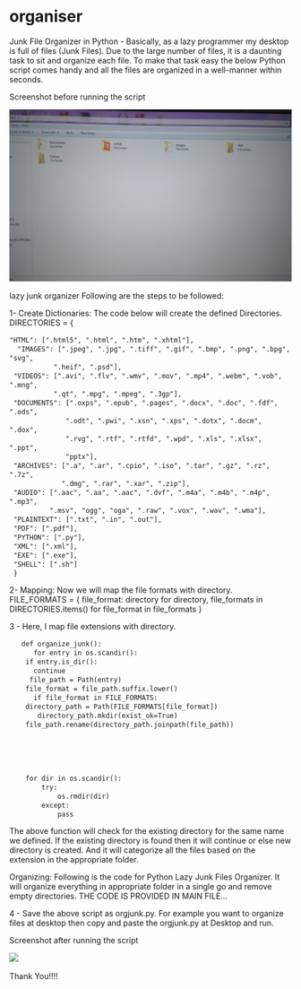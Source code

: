 # organiser


Junk File Organizer in Python -
Basically, as a lazy programmer my desktop is full of files (Junk Files). Due to the large number of files, it is a daunting task to sit and organize each file. To make that task easy the below Python script comes handy and all the files are organized in a well-manner within seconds.

Screenshot before running the script

![](IMAGES/IMG_20190912_122233.jpg)

lazy junk organizer
Following are the steps to be followed:

1- Create Dictionaries: The code below will create the defined Directories.
DIRECTORIES = 
{
    
    "HTML": [".html5", ".html", ".htm", ".xhtml"],
      "IMAGES": [".jpeg", ".jpg", ".tiff", ".gif", ".bmp", ".png", ".bpg", "svg",
               ".heif", ".psd"],
     "VIDEOS": [".avi", ".flv", ".wmv", ".mov", ".mp4", ".webm", ".vob", ".mng",
               ".qt", ".mpg", ".mpeg", ".3gp"],
     "DOCUMENTS": [".oxps", ".epub", ".pages", ".docx", ".doc", ".fdf", ".ods",
                  ".odt", ".pwi", ".xsn", ".xps", ".dotx", ".docm", ".dox",
                  ".rvg", ".rtf", ".rtfd", ".wpd", ".xls", ".xlsx", ".ppt",
                  "pptx"],
     "ARCHIVES": [".a", ".ar", ".cpio", ".iso", ".tar", ".gz", ".rz", ".7z",
                 ".dmg", ".rar", ".xar", ".zip"],
     "AUDIO": [".aac", ".aa", ".aac", ".dvf", ".m4a", ".m4b", ".m4p", ".mp3",
              ".msv", "ogg", "oga", ".raw", ".vox", ".wav", ".wma"],
     "PLAINTEXT": [".txt", ".in", ".out"],
     "PDF": [".pdf"],
     "PYTHON": [".py"],
     "XML": [".xml"],
     "EXE": [".exe"],
     "SHELL": [".sh"]
     }


 2- Mapping: Now we will map the file formats with directory.
FILE_FORMATS = 
{
             file_format: directory
                for directory, file_formats in DIRECTORIES.items()
                  for file_format in file_formats
}

3 - Here, I map file extensions with directory.



       def organize_junk():
          for entry in os.scandir():
        if entry.is_dir():
          continue
         file_path = Path(entry)
        file_format = file_path.suffix.lower()
          if file_format in FILE_FORMATS:
        directory_path = Path(FILE_FORMATS[file_format])
           directory_path.mkdir(exist_ok=True)
        file_path.rename(directory_path.joinpath(file_path))

        


         
        for dir in os.scandir():
            try:
                os.rmdir(dir)
            except:
                pass

The above function will check for the existing directory for the same name we defined. If the existing directory is found then it will continue or else new directory is created. And it will categorize all the files based on the extension in the appropriate folder.

Organizing: Following is the code for Python Lazy Junk Files Organizer. It will organize everything in appropriate folder in a single go and remove empty directories.
THE CODE IS PROVIDED IN MAIN FILE...


 4 - Save the above script as orgjunk.py. For example you want to organize files at desktop then copy and paste the orgjunk.py at Desktop and run.

Screenshot after running the script

![](IMAGES/IMG_20190912_122504.jpg)


Thank You!!!!
